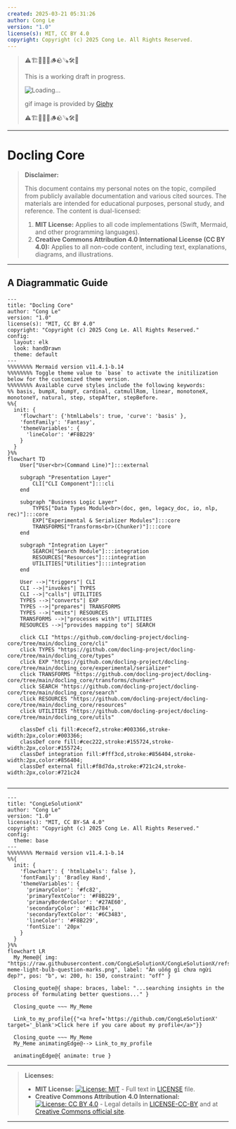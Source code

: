 ```yaml
---
created: 2025-03-21 05:31:26
author: Cong Le
version: "1.0"
license(s): MIT, CC BY 4.0
copyright: Copyright (c) 2025 Cong Le. All Rights Reserved.
---
```



> ⚠️🏗️🚧🦺🧱🪵🪨🪚🛠️👷
> 
> This is a working draft in progress.
> 
> ![Loading...](https://media1.giphy.com/media/v1.Y2lkPTc5MGI3NjExNTIzMjFxZmYwcXBqeGZ0eWR4cXduOGtndzlrZXNjOWd4eDl1YTRjMyZlcD12MV9pbnRlcm5hbF9naWZfYnlfaWQmY3Q9Zw/Kn5YFlengdRmw/giphy.gif)
> 
> gif image is provided by [Giphy](https://giphy.com)
> 
> ⚠️🏗️🚧🦺🧱🪵🪨🪚🛠️👷

----


# Docling Core
> **Disclaimer:**
>
> This document contains my personal notes on the topic,
> compiled from publicly available documentation and various cited sources.
> The materials are intended for educational purposes, personal study, and reference.
> The content is dual-licensed:
> 1. **MIT License:** Applies to all code implementations (Swift, Mermaid, and other programming languages).
> 2. **Creative Commons Attribution 4.0 International License (CC BY 4.0):** Applies to all non-code content, including text, explanations, diagrams, and illustrations.
---


## A Diagrammatic Guide 



```mermaid
---
title: "Docling Core"
author: "Cong Le"
version: "1.0"
license(s): "MIT, CC BY 4.0"
copyright: "Copyright (c) 2025 Cong Le. All Rights Reserved."
config:
  layout: elk
  look: handDrawn
  theme: default
---
%%%%%%%% Mermaid version v11.4.1-b.14
%%%%%%%% Toggle theme value to `base` to activate the initilization below for the customized theme version.
%%%%%%%% Available curve styles include the following keywords:
%% basis, bumpX, bumpY, cardinal, catmullRom, linear, monotoneX, monotoneY, natural, step, stepAfter, stepBefore.
%%{
  init: {
    'flowchart': {'htmlLabels': true, 'curve': 'basis' },
    'fontFamily': 'Fantasy',
    'themeVariables': {
      'lineColor': '#F8B229'
    }
  }
}%%
flowchart TD
    User["User<br>(Command Line)"]:::external

    subgraph "Presentation Layer"
        CLI["CLI Component"]:::cli
    end

    subgraph "Business Logic Layer"
        TYPES["Data Types Module<br>(doc, gen, legacy_doc, io, nlp, rec)"]:::core
        EXP["Experimental & Serializer Modules"]:::core
        TRANSFORMS["Transforms<br>(Chunker)"]:::core
    end

    subgraph "Integration Layer"
        SEARCH["Search Module"]:::integration
        RESOURCES["Resources"]:::integration
        UTILITIES["Utilities"]:::integration
    end

    User -->|"triggers"| CLI
    CLI -->|"invokes"| TYPES
    CLI -->|"calls"| UTILITIES
    TYPES -->|"converts"| EXP
    TYPES -->|"prepares"| TRANSFORMS
    TYPES -->|"emits"| RESOURCES
    TRANSFORMS -->|"processes with"| UTILITIES
    RESOURCES -->|"provides mapping to"| SEARCH

    click CLI "https://github.com/docling-project/docling-core/tree/main/docling_core/cli"
    click TYPES "https://github.com/docling-project/docling-core/tree/main/docling_core/types"
    click EXP "https://github.com/docling-project/docling-core/tree/main/docling_core/experimental/serializer"
    click TRANSFORMS "https://github.com/docling-project/docling-core/tree/main/docling_core/transforms/chunker"
    click SEARCH "https://github.com/docling-project/docling-core/tree/main/docling_core/search"
    click RESOURCES "https://github.com/docling-project/docling-core/tree/main/docling_core/resources"
    click UTILITIES "https://github.com/docling-project/docling-core/tree/main/docling_core/utils"

    classDef cli fill:#cecef2,stroke:#003366,stroke-width:2px,color:#003366;
    classDef core fill:#cec222,stroke:#155724,stroke-width:2px,color:#155724;
    classDef integration fill:#fff3cd,stroke:#856404,stroke-width:2px,color:#856404;
    classDef external fill:#f8d7da,stroke:#721c24,stroke-width:2px,color:#721c24
    
```


---

<!-- 
```mermaid
%% Current Mermaid version
info
```  -->


```mermaid
---
title: "CongLeSolutionX"
author: "Cong Le"
version: "1.0"
license(s): "MIT, CC BY-SA 4.0"
copyright: "Copyright (c) 2025 Cong Le. All Rights Reserved."
config:
  theme: base
---
%%%%%%%% Mermaid version v11.4.1-b.14
%%{
  init: {
    'flowchart': { 'htmlLabels': false },
    'fontFamily': 'Bradley Hand',
    'themeVariables': {
      'primaryColor': '#fc82',
      'primaryTextColor': '#F8B229',
      'primaryBorderColor': '#27AE60',
      'secondaryColor': '#81c784',
      'secondaryTextColor': '#6C3483',
      'lineColor': '#F8B229',
      'fontSize': '20px'
    }
  }
}%%
flowchart LR
  My_Meme@{ img: "https://raw.githubusercontent.com/CongLeSolutionX/CongLeSolutionX/refs/heads/main/assets/images/My-meme-light-bulb-question-marks.png", label: "Ăn uống gì chưa ngừi đẹp?", pos: "b", w: 200, h: 150, constraint: "off" }

  Closing_quote@{ shape: braces, label: "...searching insights in the process of formulating better questions..." }

  Closing_quote ~~~ My_Meme
    
  Link_to_my_profile{{"<a href='https://github.com/CongLeSolutionX' target='_blank'>Click here if you care about my profile</a>"}}

  Closing_quote ~~~ My_Meme
  My_Meme animatingEdge@--> Link_to_my_profile
  
  animatingEdge@{ animate: true }

```

---
> **Licenses:**
>
> - **MIT License:**  [![License: MIT](https://img.shields.io/badge/License-MIT-yellow.svg)](LICENSE) - Full text in [LICENSE](LICENSE) file.
> - **Creative Commons Attribution 4.0 International:** [![License: CC BY 4.0](https://licensebuttons.net/l/by/4.0/88x31.png)](LICENSE-CC-BY) - Legal details in [LICENSE-CC-BY](LICENSE-CC-BY) and at [Creative Commons official site](http://creativecommons.org/licenses/by/4.0/).
> 
---
